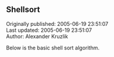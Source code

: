 ## Shellsort  
Originally published: 2005-06-19 23:51:07  
Last updated: 2005-06-19 23:51:07  
Author: Alexander Kruzlik  
  
Below is the basic shell sort algorithm.